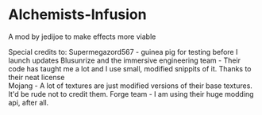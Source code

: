 # Alchemists-Infusion
A mod by jedijoe to make effects more viable

Special credits to:
Supermegazord567 - guinea pig for testing before I launch updates
Blusunrize and the immersive engineering team - Their code has taught me a lot and I use small, modified snippits of it. Thanks to their neat license  
Mojang - A lot of textures are just modified versions of their base textures. It'd be rude not to credit them.
Forge team - I am using their huge modding api, after all.

